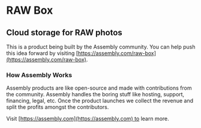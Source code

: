 # RAW Box

## Cloud storage for RAW photos

This is a product being built by the Assembly community. You can help push this idea forward by visiting [https://assembly.com/raw-box](https://assembly.com/raw-box).

### How Assembly Works

Assembly products are like open-source and made with contributions from the community. Assembly handles the boring stuff like hosting, support, financing, legal, etc. Once the product launches we collect the revenue and split the profits amongst the contributors.

Visit [https://assembly.com](https://assembly.com) to learn more.
